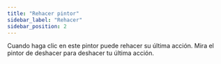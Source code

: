 ```yaml
---
title: "Rehacer pintor"
sidebar_label: "Rehacer"
sidebar_position: 2
---
```


Cuando haga clic en este pintor puede rehacer su última acción. Mira el pintor de deshacer [](redo) para deshacer tu última acción.
